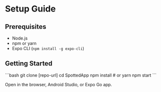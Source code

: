 # Setup Guide

## Prerequisites

- Node.js
- npm or yarn
- Expo CLI (`npm install -g expo-cli`)

## Getting Started

\`\`\`bash
git clone [repo-url]
cd SpottedApp
npm install    # or yarn
npm start
\`\`\`

Open in the browser, Android Studio, or Expo Go app.
